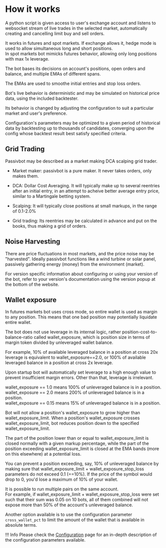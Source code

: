 # How it works

A python script is given access to user's exchange account and listens to websocket stream of live trades in the selected market, automatically creating and cancelling limit buy and sell orders.

It works in futures and spot markets.  If exchange allows it, hedge mode is used to allow simultaneous long and short positions.  
In spot markets bot mimicks futures behavior, allowing only long positions with max 1x leverage.

The bot bases its decisions on account's positions, open orders and balance, and multiple EMAs of different spans.

The EMAs are used to smoothe initial entries and stop loss orders.

Bot's live behavior is deterministic and may be simulated on historical price data, using the included backtester.

Its behavior is changed by adjusting the configuration to suit a particular market and user's preference.

Configuration's parameters may be optimized to a given period of historical data by backtesting up to thousands of candidates, converging upon the config whose backtest result best satisfy specified criteria.

## Grid Trading

Passivbot may be described as a market making DCA scalping grid trader.

- Market maker: passivbot is a pure maker. It never takes orders, only makes them.

- DCA: Dollar Cost Averaging. It will typically make up to several reentries after an initial entry, in an attempt to acheive better average entry price, similar to a Martingale betting system.

- Scalping: It will typically close positions at small markups, in the range of 0.1-2.0%

- Grid trading: Its reentries may be calculated in advance and put on the books, thus making a grid of orders.


## Noise Harvesting

There are price fluctuations in most markets, and the price noise may be "harvested".  Ideally passivbot functions like a wind turbine or solar panel, passively gathering energy (money) from the environment (market).

For version specific information about configuring or using your version of the bot, refer to your version's
documentation using the version popup at the bottom of the website.

## Wallet exposure

In futures markets bot uses cross mode, so entire wallet is used as margin to any position.  This means that one bad position
may potentially liquidate entire wallet.

The bot does not use leverage in its internal logic, rather position-cost-to-balance-ratio called wallet_exposure, 
which is position size in terms of margin token divided by unleveraged wallet balance.

For example, 10% of available leveraged balance in a position at cross 20x leverage is equivalent to wallet_exposure==2.0,
or 100% of available leveraged balance in a position at cross 2x leverage.

Upon startup bot will automatically set leverage to a high enough value to prevent insufficient margin errors.  Other than that,
leverage is irrelevant.

wallet_exposure == 1.0 means 100% of unleveraged balance is in a position.  
wallet_exposure == 2.0 means 200% of unleveraged balance is in a position.  
wallet_exposure == 0.15 means 15% of unleveraged balance is in a position.

Bot will not allow a position's wallet_exposure to grow higher than wallet_exposure_limit.
When a position's wallet_exposure crosses wallet_exposure_limit, bot reduces position down to the specified wallet_exposure_limit.

The part of the position lower than or equal to wallet_exposure_limit is closed normally with a given markup percentage, while the part of
the position exceeding wallet_exposure_limit is closed at the EMA bands (more on this elsewhere) at a potential loss.

You can prevent a position exceeding, say, 10% of unleveraged balance by making sure that
wallet_exposure_limit + wallet_exposure_stop_loss parameters do not exceed 0.1 (==10%).  If the price of the symbol would drop to 0, you'd lose
a maximum of 10% of your wallet.

It is possible to run multiple pairs on the same account.  
For example, if wallet_exposure_limit + wallet_exposure_stop_loss were set such that their sum was 0.05 on 10 bots, all of them combined will not expose
more than 50% of the account's unleveraged balance.

Another option available is to use the configuration parameter `cross_wallet_pct` to limit the amount of the wallet that is available
in absolute terms.

!!! Info
    Please check the [Configuration](configuration.md) page for an in-depth description of the configuration parameters available.


